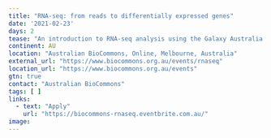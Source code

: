 ```yaml
---
title: "RNA-seq: from reads to differentially expressed genes"
date: '2021-02-23'
days: 2
tease: "An introduction to RNA-seq analysis using the Galaxy Australia web platform"
continent: AU
location: "Australian BioCommons, Online, Melbourne, Australia"
external_url: "https://www.biocommons.org.au/events/rnaseq"
location_url: "https://www.biocommons.org.au/events"
gtn: true
contact: "Australian BioCommons"
tags: [ ]
links:
  - text: "Apply"
    url: "https://biocommons-rnaseq.eventbrite.com.au/"
image: 
---
```


